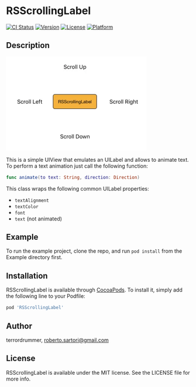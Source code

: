 # RSScrollingLabel

[![CI Status](https://img.shields.io/travis/terrordrummer/RSScrollingLabel.svg?style=flat)](https://travis-ci.org/terrordrummer/RSScrollingLabel)
[![Version](https://img.shields.io/cocoapods/v/RSScrollingLabel.svg?style=flat)](https://cocoapods.org/pods/RSScrollingLabel)
[![License](https://img.shields.io/cocoapods/l/RSScrollingLabel.svg?style=flat)](https://cocoapods.org/pods/RSScrollingLabel)
[![Platform](https://img.shields.io/cocoapods/p/RSScrollingLabel.svg?style=flat)](https://cocoapods.org/pods/RSScrollingLabel)

## Description
![](RSScrollingLabelDemo.gif)

This is a simple UIView that emulates an UILabel and allows to animate text. To perform a text animation just call the following function:

```swift
func animate(to text: String, direction: Direction)
```

This class wraps the following common UILabel properties:

* `textAlignment`
* `textColor`
* `font`
* `text` (not animated)

## Example

To run the example project, clone the repo, and run `pod install` from the Example directory first.

## Installation

RSScrollingLabel is available through [CocoaPods](https://cocoapods.org). To install
it, simply add the following line to your Podfile:

```ruby
pod 'RSScrollingLabel'
```

## Author

terrordrummer, roberto.sartori@gmail.com

## License

RSScrollingLabel is available under the MIT license. See the LICENSE file for more info.
